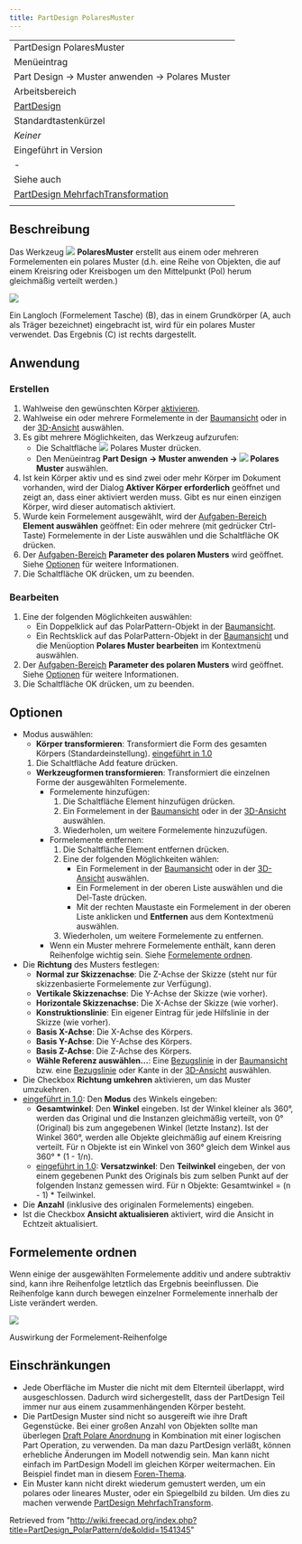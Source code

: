 ```yaml
---
title: PartDesign PolaresMuster
---
```

|  |
| --- |
| PartDesign PolaresMuster |
| Menüeintrag |
| Part Design → Muster anwenden → Polares Muster |
| Arbeitsbereich |
| [PartDesign](/PartDesign_Workbench/de "PartDesign Workbench/de") |
| Standardtastenkürzel |
| *Keiner* |
| Eingeführt in Version |
| - |
| Siehe auch |
| [PartDesign MehrfachTransformation](/PartDesign_MultiTransform/de "PartDesign MultiTransform/de") |
|  |

## Beschreibung

Das Werkzeug ![](/images/PartDesign_PolarPattern.svg) **PolaresMuster** erstellt aus einem oder mehreren Formelementen ein polares Muster (d.h. eine Reihe von Objekten, die auf einem Kreisring oder Kreisbogen um den Mittelpunkt (Pol) herum gleichmäßig verteilt werden.)

![](/images/PartDesign_PolarPattern_example.png)

Ein Langloch (Formelement Tasche) (B), das in einem Grundkörper (A, auch als Träger bezeichnet) eingebracht ist, wird für ein polares Muster verwendet. Das Ergebnis (C) ist rechts dargestellt.

## Anwendung

### Erstellen

1. Wahlweise den gewünschten Körper [aktivieren](/PartDesign_Body/de#Aktiver_Status "PartDesign Body/de").
2. Wahlweise ein oder mehrere Formelemente in der [Baumansicht](/Tree_view/de "Tree view/de") oder in der [3D-Ansicht](/3D_view "3D view") auswählen.
3. Es gibt mehrere Möglichkeiten, das Werkzeug aufzurufen:
   * Die Schaltfläche ![](/images/PartDesign_PolarPattern.svg) Polares Muster drücken.
   * Den Menüeintrag **Part Design → Muster anwenden → ![](/images/PartDesign_PolarPattern.svg) Polares Muster** auswählen.
4. Ist kein Körper aktiv und es sind zwei oder mehr Körper im Dokument vorhanden, wird der Dialog **Aktiver Körper erforderlich** geöffnet und zeigt an, dass einer aktiviert werden muss. Gibt es nur einen einzigen Körper, wird dieser automatisch aktiviert.
5. Wurde kein Formelement ausgewählt, wird der [Aufgaben-Bereich](/Task_panel/de "Task panel/de") **Element auswählen** geöffnet: Ein oder mehrere (mit gedrücker Ctrl-Taste) Formelemente in der Liste auswählen und die Schaltfläche OK drücken.
6. Der [Aufgaben-Bereich](/Task_panel/de "Task panel/de") **Parameter des polaren Musters** wird geöffnet. Siehe [Optionen](#Optionen) für weitere Informationen.
7. Die Schaltfläche OK drücken, um zu beenden.

### Bearbeiten

1. Eine der folgenden Möglichkeiten auswählen:
   * Ein Doppelklick auf das PolarPattern-Objekt in der [Baumansicht](/Tree_view/de "Tree view/de").
   * Ein Rechtsklick auf das PolarPattern-Objekt in der [Baumansicht](/Tree_view/de "Tree view/de") und die Menüoption **Polares Muster bearbeiten** im Kontextmenü auswählen.
2. Der [Aufgaben-Bereich](/Task_panel/de "Task panel/de") **Parameter des polaren Musters** wird geöffnet. Siehe [Optionen](#Optionen) für weitere Informationen.
3. Die Schaltfläche OK drücken, um zu beenden.

## Optionen

* Modus auswählen:
  + **Körper transformieren**: Transformiert die Form des gesamten Körpers (Standardeinstellung). [eingeführt in 1.0](/Release_notes_1.0/de "Release notes 1.0/de")
  1. Die Schaltfläche Add feature drücken.
  + **Werkzeugformen transformieren**: Transformiert die einzelnen Forme der ausgewählten Formelemente.
    - Formelemente hinzufügen:
      1. Die Schaltfläche Element hinzufügen drücken.
      2. Ein Formelement in der [Baumansicht](/Tree_view/de "Tree view/de") oder in der [3D-Ansicht](/3D_view/de "3D view/de") auswählen.
      3. Wiederholen, um weitere Formelemente hinzuzufügen.
    - Formelemente entfernen:
      1. Die Schaltfläche Element entfernen drücken.
      2. Eine der folgenden Möglichkeiten wählen:
         * Ein Formelement in der [Baumansicht](/Tree_view/de "Tree view/de") oder in der [3D-Ansicht](/3D_view/de "3D view/de") auswählen.
         * Ein Formelement in der oberen Liste auswählen und die Del-Taste drücken.
         * Mit der rechten Maustaste ein Formelement in der oberen Liste anklicken und **Entfernen** aus dem Kontextmenü auswählen.
      3. Wiederholen, um weitere Formelemente zu entfernen.
    - Wenn ein Muster mehrere Formelemente enthält, kann deren Reihenfolge wichtig sein. Siehe [Formelemente ordnen](#Formelemente_ordnen).
* Die **Richtung** des Musters festlegen:
  + **Normal zur Skizzenachse**: Die Z-Achse der Skizze (steht nur für skizzenbasierte Formelemente zur Verfügung).
  + **Vertikale Skizzenachse**: Die Y-Achse der Skizze (wie vorher).
  + **Horizontale Skizzenachse**: Die X-Achse der Skizze (wie vorher).
  + **Konstruktionslinie**: Ein eigener Eintrag für jede Hilfslinie in der Skizze (wie vorher).
  + **Basis X-Achse**: Die X-Achse des Körpers.
  + **Basis Y-Achse**: Die Y-Achse des Körpers.
  + **Basis Z-Achse**: Die Z-Achse des Körpers.
  + **Wähle Referenz auswählen...**: Eine [Bezugslinie](/PartDesign_Line/de "PartDesign Line/de") in der [Baumansicht](/Tree_view/de "Tree view/de") bzw. eine  [Bezugslinie](/PartDesign_Line/de "PartDesign Line/de") oder Kante in der [3D-Ansicht](/3D_view/de "3D view/de") auswählen.
* Die Checkbox **Richtung umkehren** aktivieren, um das Muster umzukehren.
* [eingeführt in 1.0](/Release_notes_1.0/de "Release notes 1.0/de"): Den **Modus** des Winkels eingeben:
  + **Gesamtwinkel**: Den **Winkel** eingeben. Ist der Winkel kleiner als 360°, werden das Original und die Instanzen gleichmäßig verteilt, von 0° (Original) bis zum angegebenen Winkel (letzte Instanz). Ist der Winkel 360°, werden alle Objekte gleichmäßig auf einem Kreisring verteilt. Für n Objekte ist ein Winkel von 360° gleich dem Winkel aus 360° \* (1 - 1/n).
  + [eingeführt in 1.0](/Release_notes_1.0/de "Release notes 1.0/de"): **Versatzwinkel**: Den **Teilwinkel** eingeben, der von einem gegebenen Punkt des Originals bis zum selben Punkt auf der folgenden Instanz gemessen wird. Für n Objekte: Gesamtwinkel = (n - 1) \* Teilwinkel.
* Die **Anzahl** (inklusive des originalen Formelements) eingeben.
* Ist die Checkbox **Ansicht aktualisieren** aktiviert, wird die Ansicht in Echtzeit aktualisiert.

## Formelemente ordnen

Wenn einige der ausgewählten Formelemente additiv und andere subtraktiv sind, kann ihre Reihenfolge letztlich das Ergebnis beeinflussen. Die Reihenfolge kann durch bewegen einzelner Formelemente innerhalb der Liste verändert werden.

![](/images/PartDesign_feature-order.gif)

Auswirkung der Formelement-Reihenfolge

## Einschränkungen

* Jede Oberfläche im Muster die nicht mit dem Elternteil überlappt, wird ausgeschlossen. Dadurch wird sichergestellt, dass der PartDesign Teil immer nur aus einem zusammenhängenden Körper besteht.
* Die PartDesign Muster sind nicht so ausgereift wie ihre Draft Gegenstücke. Bei einer großen Anzahl von Objekten sollte man überlegen [Draft Polare Anordnung](/Draft_PolarArray/de "Draft PolarArray/de") in Kombination mit einer logischen Part Operation, zu verwenden. Da man dazu PartDesign verläßt, können erhebliche Änderungen im Modell notwendig sein. Man kann nicht einfach im PartDesign Modell im gleichen Körper weitermachen. Ein Beispiel findet man in diesem [Foren-Thema](https://forum.freecadweb.org/viewtopic.php?f=3&t=55192).
* Ein Muster kann nicht direkt wiederum gemustert werden, um ein polares oder lineares Muster, oder ein Spiegelbild zu bilden. Um dies zu machen verwende [PartDesign MehrfachTransform](/PartDesign_MultiTransform/de "PartDesign MultiTransform/de").

Retrieved from "<http://wiki.freecad.org/index.php?title=PartDesign_PolarPattern/de&oldid=1541345>"